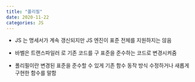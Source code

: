 ```yaml
---
title: "폴리필"
date: 2020-11-22
categories: JS
---
```


- JS 는 명세서가 계속 갱신되지만 JS 엔진이 표준 전체를 지원하지는 않음

- 바벨은 트랜스파일러 로 기존 코드를 구 표준을 준수하는 코드로 변경시켜줌

- 폴리필이란 변경된 표준을 준수할 수 있게 기존 함수 동작 방식 수정하거나 새롭게 구현한 함수를 말함
